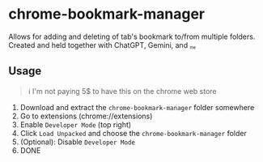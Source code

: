 # chrome-bookmark-manager
Allows for adding and deleting of tab's bookmark to/from multiple folders. Created and held together with ChatGPT, Gemini, and <sub><sup><sub>me</sub></sup><sub>

## Usage
> :information_source: I'm not paying 5$ to have this on the chrome web store 

1. Download and extract the `chrome-bookmark-manager` folder somewhere 
2. Go to extensions (chrome://extensions)
3. Enable `Developer Mode` (top right)
4. Click `Load Unpacked` and choose the `chrome-bookmark-manager` folder
5. (Optional): Disable `Developer Mode`
6. DONE
